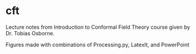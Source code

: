 # cft
Lecture notes from Introduction to Conformal Field Theory course given by Dr. Tobias Osborne.

Figures made with combinations of Processing.py, LatexIt, and PowerPoint
